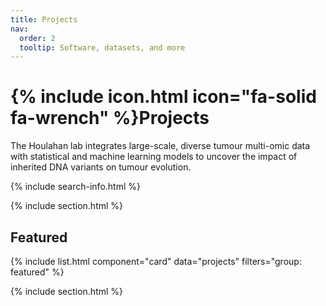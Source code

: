 ```yaml
---
title: Projects
nav:
  order: 2
  tooltip: Software, datasets, and more
---
```


# {% include icon.html icon="fa-solid fa-wrench" %}Projects

The Houlahan lab integrates large-scale, diverse tumour multi-omic data with statistical and machine learning models to uncover the impact of inherited DNA variants on tumour evolution. 

<!-- {% include tags.html tags="publication, resource, website" %} -->

{% include search-info.html %}

{% include section.html %}

## Featured

{% include list.html component="card" data="projects" filters="group: featured" %}

{% include section.html %}

<!-- ## More

{% include list.html component="card" data="projects" filters="group: " style="small" %} -->

